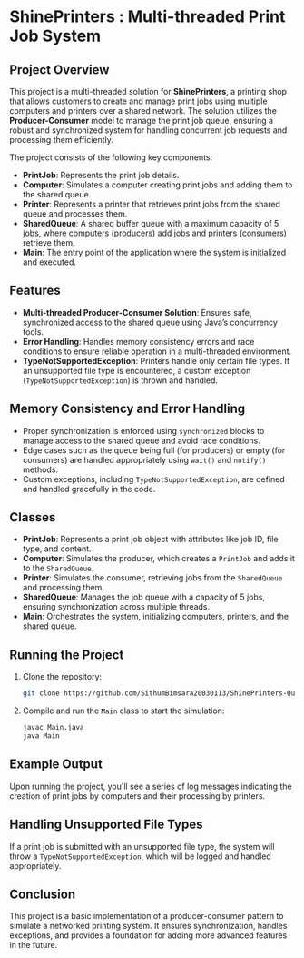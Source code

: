 # ShinePrinters : Multi-threaded Print Job System

## Project Overview
This project is a multi-threaded solution for **ShinePrinters**, a printing shop that allows customers to create and manage print jobs using multiple computers and printers over a shared network. The solution utilizes the **Producer-Consumer** model to manage the print job queue, ensuring a robust and synchronized system for handling concurrent job requests and processing them efficiently.

The project consists of the following key components:
- **PrintJob**: Represents the print job details.
- **Computer**: Simulates a computer creating print jobs and adding them to the shared queue.
- **Printer**: Represents a printer that retrieves print jobs from the shared queue and processes them.
- **SharedQueue**: A shared buffer queue with a maximum capacity of 5 jobs, where computers (producers) add jobs and printers (consumers) retrieve them.
- **Main**: The entry point of the application where the system is initialized and executed.
  
## Features
- **Multi-threaded Producer-Consumer Solution**: Ensures safe, synchronized access to the shared queue using Java’s concurrency tools.
- **Error Handling**: Handles memory consistency errors and race conditions to ensure reliable operation in a multi-threaded environment.
- **TypeNotSupportedException**: Printers handle only certain file types. If an unsupported file type is encountered, a custom exception (`TypeNotSupportedException`) is thrown and handled.
  
## Memory Consistency and Error Handling
- Proper synchronization is enforced using `synchronized` blocks to manage access to the shared queue and avoid race conditions.
- Edge cases such as the queue being full (for producers) or empty (for consumers) are handled appropriately using `wait()` and `notify()` methods.
- Custom exceptions, including `TypeNotSupportedException`, are defined and handled gracefully in the code.

## Classes
- **PrintJob**: Represents a print job object with attributes like job ID, file type, and content.
- **Computer**: Simulates the producer, which creates a `PrintJob` and adds it to the `SharedQueue`.
- **Printer**: Simulates the consumer, retrieving jobs from the `SharedQueue` and processing them.
- **SharedQueue**: Manages the job queue with a capacity of 5 jobs, ensuring synchronization across multiple threads.
- **Main**: Orchestrates the system, initializing computers, printers, and the shared queue.
  
## Running the Project
1. Clone the repository:
    ```bash
    git clone https://github.com/SithumBimsara20030113/ShinePrinters-Queue-System.git 
    ```
2. Compile and run the `Main` class to start the simulation:
    ```bash
    javac Main.java
    java Main
    ```

## Example Output
Upon running the project, you'll see a series of log messages indicating the creation of print jobs by computers and their processing by printers.

## Handling Unsupported File Types
If a print job is submitted with an unsupported file type, the system will throw a `TypeNotSupportedException`, which will be logged and handled appropriately.

## Conclusion
This project is a basic implementation of a producer-consumer pattern to simulate a networked printing system. It ensures synchronization, handles exceptions, and provides a foundation for adding more advanced features in the future.


